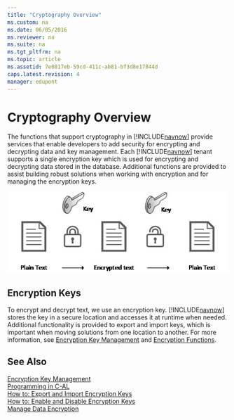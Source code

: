 ```yaml
---
title: "Cryptography Overview"
ms.custom: na
ms.date: 06/05/2016
ms.reviewer: na
ms.suite: na
ms.tgt_pltfrm: na
ms.topic: article
ms.assetid: 7e0817eb-59cd-411c-ab81-bf3d8e17844d
caps.latest.revision: 4
manager: edupont
---
```

# Cryptography Overview
The functions that support cryptography in [!INCLUDE[navnow](includes/navnow_md.md)] provide services that enable developers to add security for encrypting and decrypting data and key management. Each [!INCLUDE[navnow](includes/navnow_md.md)] tenant supports a single encryption key which is used for encrypting and decrypting data stored in the database. Additional functions are provided to assist building robust solutions when working with encryption and for managing the encryption keys.  
  
 ![Flow between plain text and encrypted text](media/NAV_Encryption.jpg "NAV\_Encryption")  
  
## Encryption Keys  
 To encrypt and decrypt text, we use an encryption key. [!INCLUDE[navnow](includes/navnow_md.md)] stores the key in a secure location and accesses it at runtime when needed. Additional functionality is provided to export and import keys, which is important when moving solutions from one location to another. For more information, see [Encryption Key Management](Encryption-Key-Management.md) and [Encryption Functions](Encryption-Functions.md).  
  
## See Also  
 [Encryption Key Management](Encryption-Key-Management.md)   
 [Programming in C\-AL](Programming-in-C-AL.md)   
 [How to: Export and Import Encryption Keys](../Topic/How%20to:%20Export%20and%20Import%20Encryption%20Keys.md)   
 [How to: Enable and Disable Encryption Keys](../Topic/How%20to:%20Enable%20and%20Disable%20Encryption%20Keys.md)   
 [Manage Data Encryption](../Topic/Manage%20Data%20Encryption.md)